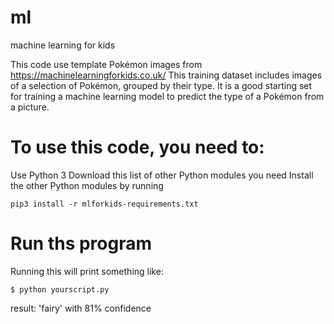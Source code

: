 # ml
machine learning for kids

This code use template Pokémon images from https://machinelearningforkids.co.uk/
This training dataset includes images of a selection of Pokémon, grouped by their type. It is a good starting set for training a machine learning model to predict the type of a Pokémon from a picture.

# To use this code, you need to:
Use Python 3
Download this list of other Python modules you need
Install the other Python modules by running
```
pip3 install -r mlforkids-requirements.txt
```

# Run ths program
Running this will print something like:
```
$ python yourscript.py
```

result: 'fairy' with 81% confidence
